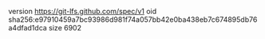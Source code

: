 version https://git-lfs.github.com/spec/v1
oid sha256:e97910459a7bc93986d981f74a057bb42e0ba438eb7c674895db76a4dfad1dca
size 6902
